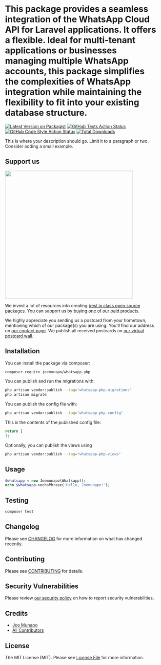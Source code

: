# This package provides a seamless integration of the WhatsApp Cloud API for Laravel applications. It offers a flexible. Ideal for multi-tenant applications or businesses managing multiple WhatsApp accounts, this package simplifies the complexities of WhatsApp integration while maintaining the flexibility to fit into your existing database structure.

[![Latest Version on Packagist](https://img.shields.io/packagist/v/joemunapo/whatsapp-php.svg?style=flat-square)](https://packagist.org/packages/joemunapo/whatsapp-php)
[![GitHub Tests Action Status](https://img.shields.io/github/actions/workflow/status/joemunapo/whatsapp-php/run-tests.yml?branch=main&label=tests&style=flat-square)](https://github.com/joemunapo/whatsapp-php/actions?query=workflow%3Arun-tests+branch%3Amain)
[![GitHub Code Style Action Status](https://img.shields.io/github/actions/workflow/status/joemunapo/whatsapp-php/fix-php-code-style-issues.yml?branch=main&label=code%20style&style=flat-square)](https://github.com/joemunapo/whatsapp-php/actions?query=workflow%3A"Fix+PHP+code+style+issues"+branch%3Amain)
[![Total Downloads](https://img.shields.io/packagist/dt/joemunapo/whatsapp-php.svg?style=flat-square)](https://packagist.org/packages/joemunapo/whatsapp-php)

This is where your description should go. Limit it to a paragraph or two. Consider adding a small example.

## Support us

[<img src="https://github-ads.s3.eu-central-1.amazonaws.com/whatsapp-php.jpg?t=1" width="419px" />](https://spatie.be/github-ad-click/whatsapp-php)

We invest a lot of resources into creating [best in class open source packages](https://spatie.be/open-source). You can support us by [buying one of our paid products](https://spatie.be/open-source/support-us).

We highly appreciate you sending us a postcard from your hometown, mentioning which of our package(s) you are using. You'll find our address on [our contact page](https://spatie.be/about-us). We publish all received postcards on [our virtual postcard wall](https://spatie.be/open-source/postcards).

## Installation

You can install the package via composer:

```bash
composer require joemunapo/whatsapp-php
```

You can publish and run the migrations with:

```bash
php artisan vendor:publish --tag="whatsapp-php-migrations"
php artisan migrate
```

You can publish the config file with:

```bash
php artisan vendor:publish --tag="whatsapp-php-config"
```

This is the contents of the published config file:

```php
return [
];
```

Optionally, you can publish the views using

```bash
php artisan vendor:publish --tag="whatsapp-php-views"
```

## Usage

```php
$whatsapp = new Joemunapo\Whatsapp();
echo $whatsapp->echoPhrase('Hello, Joemunapo!');
```

## Testing

```bash
composer test
```

## Changelog

Please see [CHANGELOG](CHANGELOG.md) for more information on what has changed recently.

## Contributing

Please see [CONTRIBUTING](CONTRIBUTING.md) for details.

## Security Vulnerabilities

Please review [our security policy](../../security/policy) on how to report security vulnerabilities.

## Credits

- [Joe Munapo](https://github.com/joemunapo)
- [All Contributors](../../contributors)

## License

The MIT License (MIT). Please see [License File](LICENSE.md) for more information.
